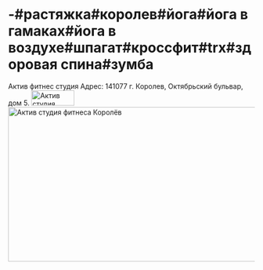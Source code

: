 # -#растяжка#королев#йога#йога в гамаках#йога в воздухе#шпагат#кроссфит#trx#здоровая спина#зумба
Актив фитнес студия Адрес: 141077 г. Королев, Октябрьский бульвар, дом 5.
<a href="https://activf2017.blogspot.ru/"><img alt="Актив студия фитнеса Королёв" src="https://goo.gl/gjB9GV" height="31" width="88" border="0" /></a>
<a href="https://activf2017.blogspot.ru/"><img alt="Актив студия фитнеса Королёв" src="https://lh3.googleusercontent.com/PblGqpx7ar907kA2mJAcCsIgJRVL4I1fzZkMr5I8GTftvOHiu9RjtfLZC87KLR3bvUVL1T1nUZUqj2Kk2pehyz0VIWVPm0dNliDCoOwy3wfEDZLIy5Lq3GRGKxaPaR9add0EIj14YWIp-EWARhfHb1P8EivrCli0W2lda1ap5-RP1shTgggSKAYV6nBz53f7NKOXHaeYtSVcWkHF2o1bUmhxrSs4d1LGBTszCmPdL-8WbWAFhwXp1BLvrrEkhwl9_qKJ0TJQkIjUzcEHDmxNUMzuXLGYjIWRo2OwEo9Fum2IhFwmeNnSo0XpKZ-2vvIGbLkAI-VIRhcY2o7z9recmS6Hx54Kv9tMtyDombMWooX24xz1KCjHxrBguK6LLcoZ-RwQla0M6HZraMEskplRuhZwECqq8q0a8gQKUSIL1cpeSRUHfGW5bOvmYFTYphxFvhQeIcOVWo8bOhR46txMnzL6jybOt3vJNBGPw8M4X-cprKi2Tf1az9bzPAwqINaTJV-to0APemjv0IkPQp3o40VnXXWKygrt5_F-FmtZEZ3L__DgI09Z-SdN9gRVUXFvM_NDuvHrmZ7XE1ARc067DaliFqFSaV6OW4J3sU0=w560-h315-no" height="315" width="560" border="0" /></a>
